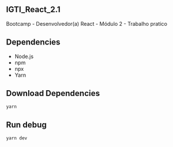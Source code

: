 ## IGTI_React_2.1

Bootcamp - Desenvolvedor(a) React - Módulo 2 - Trabalho pratico

## Dependencies

- Node.js
- npm
- npx
- Yarn

## Download Dependencies

`yarn`

## Run debug

`yarn dev`
